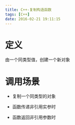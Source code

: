```yaml
---
title: C++-复制构造函数
tags: [C++]
date: 2016-02-21 19:11:15
---
```


# 定义

由一个同类型值，创建一个新对象

# 调用场景

-   复制一个同类型的对象

-   函数传递非引用实参时

-   函数返回非引用参数时
